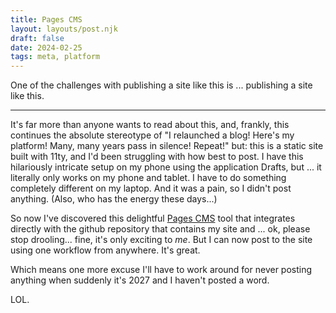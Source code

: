 ```yaml
---
title: Pages CMS
layout: layouts/post.njk
draft: false
date: 2024-02-25
tags: meta, platform
---
```

One of the challenges with publishing a site like this is ... publishing a site like this.

---

It's far more than anyone wants to read about this, and, frankly, this continues the absolute stereotype of "I relaunched a blog! Here's my platform! Many, many years pass in silence! Repeat!" but: this is a static site built with 11ty, and I'd been struggling with how best to post. I have this hilariously intricate setup on my phone using the application Drafts, but ... it literally only works on my phone and tablet. I have to do something completely different on my laptop. And it was a pain, so I didn't post anything. (Also, who has the energy these days...)

So now I've discovered this delightful [Pages CMS](https://pagescms.org/) tool that integrates directly with the github repository that contains my site and ... ok, please stop drooling... fine, it's only exciting to _me_. But I can now post to the site using one workflow from anywhere. It's great.

Which means one more excuse I'll have to work around for never posting anything when suddenly it's 2027 and I haven't posted a word.

LOL.